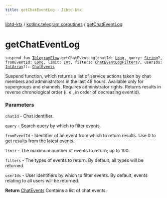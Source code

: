 ```yaml
---
title: getChatEventLog - libtd-ktx
---
```


[libtd-ktx](../index.html) / [kotlinx.telegram.coroutines](index.html) / [getChatEventLog](./get-chat-event-log.html)

# getChatEventLog

`suspend fun `[`TelegramFlow`](../kotlinx.telegram.core/-telegram-flow/index.html)`.getChatEventLog(chatId: `[`Long`](https://kotlinlang.org/api/latest/jvm/stdlib/kotlin/-long/index.html)`, query: `[`String`](https://kotlinlang.org/api/latest/jvm/stdlib/kotlin/-string/index.html)`?, fromEventId: `[`Long`](https://kotlinlang.org/api/latest/jvm/stdlib/kotlin/-long/index.html)`, limit: `[`Int`](https://kotlinlang.org/api/latest/jvm/stdlib/kotlin/-int/index.html)`, filters: `[`ChatEventLogFilters`](https://tdlibx.github.io/td/docs/org/drinkless/td/libcore/telegram/TdApi/ChatEventLogFilters.html)`?, userIds: `[`IntArray`](https://kotlinlang.org/api/latest/jvm/stdlib/kotlin/-int-array/index.html)`?): `[`ChatEvents`](https://tdlibx.github.io/td/docs/org/drinkless/td/libcore/telegram/TdApi/ChatEvents.html)

Suspend function, which returns a list of service actions taken by chat members and
administrators in the last 48 hours. Available only for supergroups and channels. Requires
administrator rights. Returns results in reverse chronological order (i. e., in order of decreasing
eventId).

### Parameters

`chatId` - Chat identifier.

`query` - Search query by which to filter events.

`fromEventId` - Identifier of an event from which to return results. Use 0 to get results from
the latest events.

`limit` - The maximum number of events to return; up to 100.

`filters` - The types of events to return. By default, all types will be returned.

`userIds` - User identifiers by which to filter events. By default, events relating to all
users will be returned.

**Return**
[ChatEvents](https://tdlibx.github.io/td/docs/org/drinkless/td/libcore/telegram/TdApi/ChatEvents.html) Contains a list of chat events.

